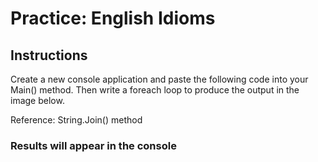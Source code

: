# Practice: English Idioms

## Instructions
Create a new console application and paste the following code into your Main() method. Then write a foreach loop to produce the output in the image below.

Reference: String.Join() method

### Results will appear in the console